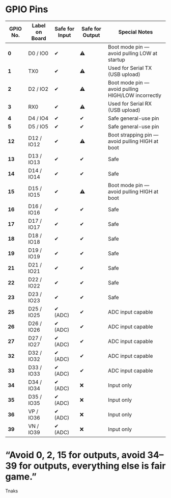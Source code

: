 # GPIO Pins

| GPIO No. | Label on Board | Safe for Input | Safe for Output | Special Notes                                      |
| -------- | -------------- | -------------- | --------------- | -------------------------------------------------- |
| **0**    | D0 / IO0       | ✔              | ⚠               | Boot mode pin — avoid pulling LOW at startup       |
| **1**    | TX0            | ✔              | ⚠               | Used for Serial TX (USB upload)                    |
| **2**    | D2 / IO2       | ✔              | ⚠               | Boot mode pin — avoid pulling HIGH/LOW incorrectly |
| **3**    | RX0            | ✔              | ⚠               | Used for Serial RX (USB upload)                    |
| **4**    | D4 / IO4       | ✔              | ✔               | Safe general-use pin                               |
| **5**    | D5 / IO5       | ✔              | ✔               | Safe general-use pin                               |
| **12**   | D12 / IO12     | ✔              | ⚠               | Boot strapping pin — avoid pulling HIGH at boot    |
| **13**   | D13 / IO13     | ✔              | ✔               | Safe                                               |
| **14**   | D14 / IO14     | ✔              | ✔               | Safe                                               |
| **15**   | D15 / IO15     | ✔              | ⚠               | Boot mode pin — avoid pulling HIGH at boot         |
| **16**   | D16 / IO16     | ✔              | ✔               | Safe                                               |
| **17**   | D17 / IO17     | ✔              | ✔               | Safe                                               |
| **18**   | D18 / IO18     | ✔              | ✔               | Safe                                               |
| **19**   | D19 / IO19     | ✔              | ✔               | Safe                                               |
| **21**   | D21 / IO21     | ✔              | ✔               | Safe                                               |
| **22**   | D22 / IO22     | ✔              | ✔               | Safe                                               |
| **23**   | D23 / IO23     | ✔              | ✔               | Safe                                               |
| **25**   | D25 / IO25     | ✔ (ADC)        | ✔               | ADC input capable                                  |
| **26**   | D26 / IO26     | ✔ (ADC)        | ✔               | ADC input capable                                  |
| **27**   | D27 / IO27     | ✔ (ADC)        | ✔               | ADC input capable                                  |
| **32**   | D32 / IO32     | ✔ (ADC)        | ✔               | ADC input capable                                  |
| **33**   | D33 / IO33     | ✔ (ADC)        | ✔               | ADC input capable                                  |
| **34**   | D34 / IO34     | ✔ (ADC)        | ❌               | Input only                                         |
| **35**   | D35 / IO35     | ✔ (ADC)        | ❌               | Input only                                         |
| **36**   | VP / IO36      | ✔ (ADC)        | ❌               | Input only                                         |
| **39**   | VN / IO39      | ✔ (ADC)        | ❌               | Input only                                         |



# “Avoid 0, 2, 15 for outputs, avoid 34–39 for outputs, everything else is fair game.”


Tnaks
